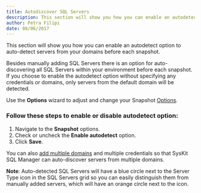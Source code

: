 ```yaml
---
title: Autodiscover SQL Servers
description: This section will show you how you can enable an autodetect option to auto-detect servers from your domains before each snapshot.
author: Petra Filipi
date: 08/06/2017
---
```

This section will show you how you can enable an autodetect option to auto-detect servers from your domains before each snapshot.

Besides manually adding SQL Servers there is an option for auto-discovering all SQL Servers within your environment before each snapshot. If you choose to enable the autodetect option without specifying any credentials or domains, only servers from the default domain will be detected.

Use the __Options__ wizard to adjust and change your Snapshot [Options](#internal/get-to-know-syskit-sql-manager/backstage-screen/options-wizard).

### Follow these steps to enable or disable autodetect option:
1. Navigate to the __Snapshot__ options.
2. Check or uncheck the __Enable autodetect__ option.
3. Click __Save__.


You can also [add multiple domains](#internal/how-to/add-sql-server/manage-domains-credentials/) and multiple credentials so that SysKit SQL Manager can auto-discover servers from multiple domains.

__Note__: Auto-detected SQL Servers will have a blue circle next to the Server Type icon in the SQL Servers grid so you can easily distinguish them from manually added servers, which will have an orange circle next to the icon.